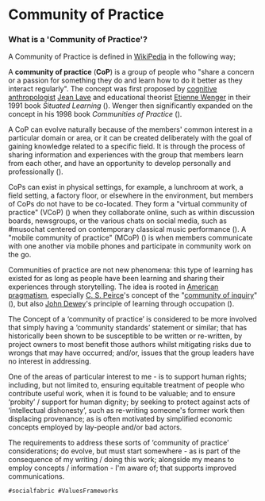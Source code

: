 # Community of Practice

### What is a 'Community of Practice'?

A Community of Practice is defined in [WikiPedia](https://en.wikipedia.org/wiki/Community_of_practice) in the following way;

A **community of practice** (**CoP**) is a group of people who "share a concern or a passion for something they do and learn how to do it better as they interact regularly".[](https://en.wikipedia.org/wiki/Community_of_practice#cite_note-1) The concept was first proposed by [cognitive anthropologist](https://en.wikipedia.org/wiki/Cognitive_anthropology "Cognitive anthropology") [Jean Lave](https://en.wikipedia.org/wiki/Jean_Lave "Jean Lave") and educational theorist [Etienne Wenger](https://en.wikipedia.org/wiki/Etienne_Wenger "Etienne Wenger") in their 1991 book _Situated Learning_ ([](https://en.wikipedia.org/wiki/Community_of_practice#CITEREFLaveWenger1991)). Wenger then significantly expanded on the concept in his 1998 book _Communities of Practice_ ([](https://en.wikipedia.org/wiki/Community_of_practice#CITEREFWenger1998)).

A CoP can evolve naturally because of the members' common interest in a particular domain or area, or it can be created deliberately with the goal of gaining knowledge related to a specific field. It is through the process of sharing information and experiences with the group that members learn from each other, and have an opportunity to develop personally and professionally ([](https://en.wikipedia.org/wiki/Community_of_practice#CITEREFLaveWenger1991)).

CoPs can exist in physical settings, for example, a lunchroom at work, a field setting, a factory floor, or elsewhere in the environment, but members of CoPs do not have to be co-located. They form a "virtual community of practice" (VCoP) ([](https://en.wikipedia.org/wiki/Community_of_practice#CITEREFDub%C3%A9BourhisJacob2005)) when they collaborate online, such as within discussion boards, newsgroups, or the various chats on social media, such as #musochat centered on contemporary classical music performance ([](https://en.wikipedia.org/wiki/Community_of_practice#CITEREFSheridan2015)). A "mobile community of practice" (MCoP) ([](https://en.wikipedia.org/wiki/Community_of_practice#CITEREFKietzmannPlanggerEatonHeilgenberg2013)) is when members communicate with one another via mobile phones and participate in community work on the go.

Communities of practice are not new phenomena: this type of learning has existed for as long as people have been learning and sharing their experiences through storytelling. The idea is rooted in [American pragmatism](https://en.wikipedia.org/wiki/American_pragmatism "American pragmatism"), especially [C. S. Peirce](https://en.wikipedia.org/wiki/C._S._Peirce "C. S. Peirce")'s concept of the "[community of inquiry](https://en.wikipedia.org/wiki/Community_of_inquiry "Community of inquiry")" ([](https://en.wikipedia.org/wiki/Community_of_practice#CITEREFShields2003)), but also [John Dewey](https://en.wikipedia.org/wiki/John_Dewey "John Dewey")'s principle of learning through occupation ([](https://en.wikipedia.org/wiki/Community_of_practice#CITEREFWallace2007)).

The Concept of a ‘community of practice’ is considered to be more involved that simply having a ‘community standards’ statement or similar; that has historically been shown to be susceptible to be written or re-written, by project owners to most benefit those authors whilst mitigating risks due to wrongs that may have occurred; and/or, issues that the group leaders have no interest in addressing.

One of the areas of particular interest to me - is to support human rights; including, but not limited to, ensuring equitable treatment of people who contribute useful work, when it is found to be valuable; and to ensure ‘probity’ / support for human dignity; by seeking to protect against acts of ‘intellectual dishonesty’, such as re-writing someone's former work then displacing provenance; as is often motivated by simplified economic concepts employed by lay-people and/or bad actors. 

The requirements to address these sorts of ‘community of practice’ considerations; do evolve, but must start somewhere - as is part of the consequence of my writing / doing this work; alongside my means to employ concepts / information - I'm aware of; that supports improved communications. 

`#socialfabric #ValuesFrameworks`